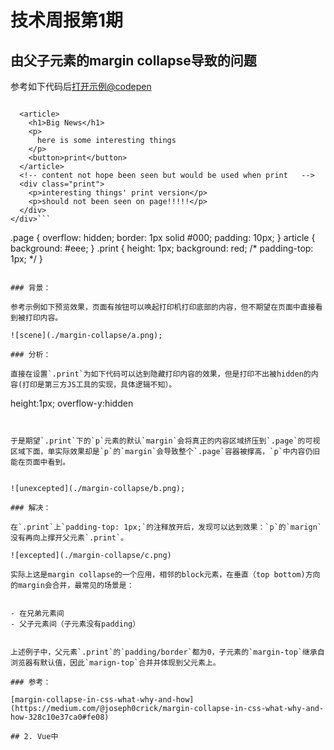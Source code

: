 # 技术周报第1期



## 由父子元素的margin collapse导致的问题

参考如下代码后[打开示例@codepen](https://codepen.io/Yefei/pen/KKKGvEG)

```<div class="page">
  
  <article>
    <h1>Big News</h1>
    <p>
      here is some interesting things
    </p>
    <button>print</button>
  </article>
  <!-- content not hope been seen but would be used when print   -->
  <div class="print">
    <p>interesting things' print version</p>
    <p>should not been seen on page!!!!!</p>
  </div>
</div>```

```
.page {
  overflow: hidden;
  border: 1px solid #000;
  padding: 10px;
}
article {
  background: #eee;
}
.print {
  height: 1px; 
  background: red;
/*   padding-top: 1px; */
}
```

### 背景：

参考示例如下预览效果，页面有按钮可以唤起打印机打印底部的内容，但不期望在页面中直接看到被打印内容。

![scene](./margin-collapse/a.png);

### 分析：

直接在设置`.print`为如下代码可以达到隐藏打印内容的效果，但是打印不出被hidden的内容(打印是第三方JS工具的实现，具体逻辑不知）。

```
height:1px;
overflow-y:hidden
```


于是期望`.print`下的`p`元素的默认`margin`会将真正的内容区域挤压到`.page`的可视区域下面，单实际效果却是`p`的`margin`会导致整个`.page`容器被撑高，`p`中内容仍旧能在页面中看到。


![unexcepted](./margin-collapse/b.png);

### 解决：

在`.print`上`padding-top: 1px;`的注释放开后，发现可以达到效果：`p`的`marign`没有再向上撑开父元素`.print`。

![excepted](./margin-collapse/c.png)

实际上这是margin collapse的一个应用，相邻的block元素，在垂直（top bottom)方向的margin会合并，最常见的场景是：


- 在兄弟元素间
- 父子元素间（子元素没有padding）


上述例子中，父元素`.print`的`padding/border`都为0，子元素的`margin-top`继承自浏览器有默认值，因此`marign-top`合并并体现到父元素上。

### 参考：

[margin-collapse-in-css-what-why-and-how](https://medium.com/@joseph0crick/margin-collapse-in-css-what-why-and-how-328c10e37ca0#fe08)

## 2. Vue中